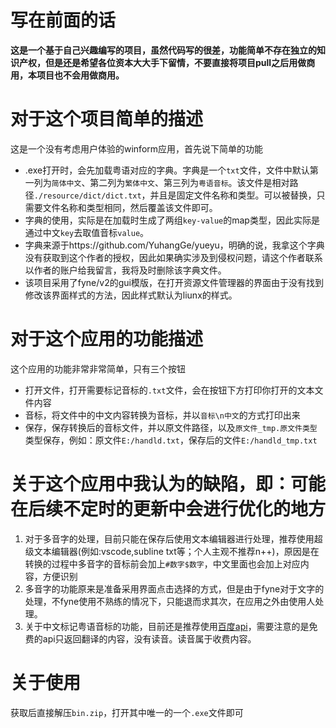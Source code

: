 # 写在前面的话
**这是一个基于自己兴趣编写的项目，虽然代码写的很差，功能简单不存在独立的知识产权，但是还是希望各位资本大大手下留情，不要直接将项目pull之后用做商用，本项目也不会用做商用。**
# 对于这个项目简单的描述
这是一个没有考虑用户体验的winform应用，首先说下简单的功能
 - .exe打开时，会先加载粤语对应的字典。字典是一个`txt`文件，文件中默认第一列为`简体中文`、第二列为`繁体中文`、第三列为`粤语音标`。该文件是相对路径`./resource/dict/dict.txt`，并且是固定文件名称和类型。可以被替换，只需要文件名称和类型相同，然后覆盖该文件即可。
 - 字典的使用，实际是在加载时生成了两组`key-value`的map类型，因此实际是通过中文`key`去取值音标`value`。
 - 字典来源于https://github.com/YuhangGe/yueyu，明确的说，我拿这个字典没有获取到这个作者的授权，因此如果确实涉及到侵权问题，请这个作者联系以作者的账户给我留言，我将及时删除该字典文件。
 - 该项目采用了fyne/v2的gui模版，在打开资源文件管理器的界面由于没有找到修改该界面样式的方法，因此样式默认为liunx的样式。
# 对于这个应用的功能描述
这个应用的功能非常非常简单，只有三个按钮
 - 打开文件，打开需要标记音标的`.txt`文件，会在按钮下方打印你打开的文本文件内容
 - 音标，将文件中的中文内容转换为音标，并以`音标\n中文`的方式打印出来
 - 保存，保存转换后的音标文件，并以原文件路径，以及`原文件_tmp.原文件类型`类型保存，例如：原文件`E:/handld.txt`，保存后的文件`E:/handld_tmp.txt`
# 关于这个应用中我认为的缺陷，即：可能在后续不定时的更新中会进行优化的地方
 1. 对于多音字的处理，目前只能在保存后使用文本编辑器进行处理，推荐使用超级文本编辑器(例如:vscode,subline txt等；个人主观不推荐n++)，原因是在转换的过程中多音字的音标前会加上`#数字$数字`，中文里面也会加上对应内容，方便识别
 2. 多音字的功能原来是准备采用界面点击选择的方式，但是由于fyne对于文字的处理，不fyne使用不熟练的情况下，只能退而求其次，在应用之外由使用人处理。
 3. 关于中文标记粤语音标的功能，目前还是推荐使用[百度api](https://fanyi-api.baidu.com/product/11)，需要注意的是免费的api只返回翻译的内容，没有读音。读音属于收费内容。
 # 关于使用
 获取后直接解压`bin.zip`，打开其中唯一的一个`.exe`文件即可